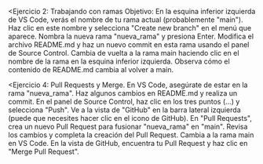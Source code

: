 <Ejercicio 2:
Trabajando con ramas
Objetivo: 
En la esquina inferior izquierda de VS Code, verás el nombre de tu rama actual (probablemente "main").
Haz clic en este nombre y selecciona "Create new branch" en el menú que aparece.
Nombra la nueva rama "nueva_rama" y presiona Enter.
Modifica el archivo README.md y haz un nuevo commit en esta rama usando el panel de Source Control.
Cambia de vuelta a la rama main haciendo clic en el nombre de la rama en la esquina inferior izquierda.
Observa cómo el contenido de README.md cambia al volver a main.


<Ejercicio 4: 
Pull Requests y Merge.
En VS Code, asegúrate de estar en la rama "nueva_rama".
Haz algunos cambios en README.md y realiza un commit.
En el panel de Source Control, haz clic en los tres puntos (...) y selecciona "Push".
Ve a la vista de "GitHub" en la barra lateral izquierda (puede que necesites hacer clic en el icono de GitHub).
En "Pull Requests", crea un nuevo Pull Request para fusionar "nueva_rama" en "main".
Revisa los cambios y completa la creación del Pull Request.
Cambia a la rama main en VS Code.
En la vista de GitHub, encuentra tu Pull Request y haz clic en "Merge Pull Request".
